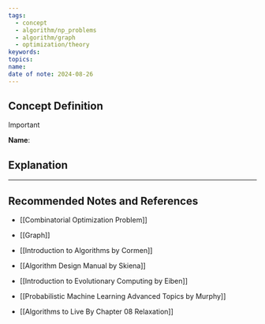 ```yaml
---
tags:
  - concept
  - algorithm/np_problems
  - algorithm/graph
  - optimization/theory
keywords: 
topics: 
name: 
date of note: 2024-08-26
---
```


## Concept Definition

>[!important]
>**Name**: 



## Explanation





-----------
##  Recommended Notes and References


- [[Combinatorial Optimization Problem]]
- [[Graph]]



- [[Introduction to Algorithms by Cormen]]
- [[Algorithm Design Manual by Skiena]]
- [[Introduction to Evolutionary Computing by Eiben]]
- [[Probabilistic Machine Learning Advanced Topics by Murphy]]


- [[Algorithms to Live By Chapter 08 Relaxation]]


